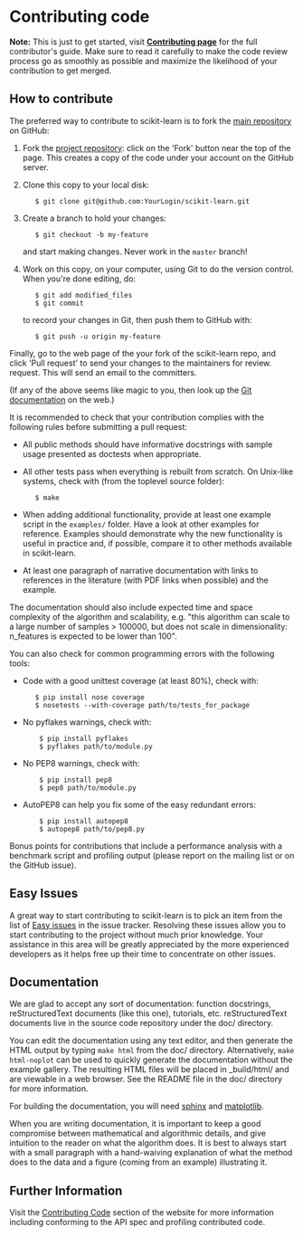 
Contributing code
=================

**Note:** This is just to get started, visit 
[**Contributing page**](http://scikit-learn.org/stable/developers/index.html#coding-guidelines) for the
full contributor's guide. Make sure to read it carefully to make the
code review process go as smoothly as possible and maximize the
likelihood of your contribution to get merged.

How to contribute
-----------------

The preferred way to contribute to scikit-learn is to fork the 
[main repository](http://github.com/scikit-learn/scikit-learn/) on
GitHub:

1. Fork the [project repository](http://github.com/scikit-learn/scikit-learn):
   click on the 'Fork' button near the top of the page. This creates
   a copy of the code under your account on the GitHub server.

2. Clone this copy to your local disk:

          $ git clone git@github.com:YourLogin/scikit-learn.git

3. Create a branch to hold your changes:

          $ git checkout -b my-feature

   and start making changes. Never work in the ``master`` branch!

4. Work on this copy, on your computer, using Git to do the version
   control. When you're done editing, do:

          $ git add modified_files
          $ git commit

   to record your changes in Git, then push them to GitHub with:

          $ git push -u origin my-feature

Finally, go to the web page of the your fork of the scikit-learn repo,
and click 'Pull request' to send your changes to the maintainers for
review. request. This will send an email to the committers.

(If any of the above seems like magic to you, then look up the [Git documentation](http://git-scm.com/documentation) 
on the web.)

It is recommended to check that your contribution complies with the
following rules before submitting a pull request:

-  All public methods should have informative docstrings with sample
   usage presented as doctests when appropriate.

-  All other tests pass when everything is rebuilt from scratch. On
   Unix-like systems, check with (from the toplevel source folder):

          $ make

-  When adding additional functionality, provide at least one
   example script in the ``examples/`` folder. Have a look at other
   examples for reference. Examples should demonstrate why the new
   functionality is useful in practice and, if possible, compare it
   to other methods available in scikit-learn.

-  At least one paragraph of narrative documentation with links to
   references in the literature (with PDF links when possible) and
   the example.

The documentation should also include expected time and space
complexity of the algorithm and scalability, e.g. "this algorithm
can scale to a large number of samples > 100000, but does not
scale in dimensionality: n_features is expected to be lower than
100".

You can also check for common programming errors with the following
tools:

-  Code with a good unittest coverage (at least 80%), check with:

          $ pip install nose coverage
          $ nosetests --with-coverage path/to/tests_for_package

-  No pyflakes warnings, check with:

           $ pip install pyflakes
           $ pyflakes path/to/module.py

-  No PEP8 warnings, check with:

           $ pip install pep8
           $ pep8 path/to/module.py

-  AutoPEP8 can help you fix some of the easy redundant errors:

           $ pip install autopep8
           $ autopep8 path/to/pep8.py

Bonus points for contributions that include a performance analysis with
a benchmark script and profiling output (please report on the mailing
list or on the GitHub issue).

Easy Issues
-----------

A great way to start contributing to scikit-learn is to pick an item
from the list of [Easy issues](https://github.com/scikit-learn/scikit-learn/issues?labels=Easy)
in the issue tracker. Resolving these issues allow you to start
contributing to the project without much prior knowledge. Your
assistance in this area will be greatly appreciated by the more
experienced developers as it helps free up their time to concentrate on
other issues.

Documentation
-------------

We are glad to accept any sort of documentation: function docstrings,
reStructuredText documents (like this one), tutorials, etc.
reStructuredText documents live in the source code repository under the
doc/ directory.

You can edit the documentation using any text editor, and then generate
the HTML output by typing ``make html`` from the doc/ directory.
Alternatively, ``make html-noplot`` can be used to quickly generate the
documentation without the example gallery. The resulting HTML files will
be placed in _build/html/ and are viewable in a web browser. See the
README file in the doc/ directory for more information.

For building the documentation, you will need
[sphinx](http://sphinx.pocoo.org/) and
[matplotlib](http://matplotlib.sourceforge.net/).

When you are writing documentation, it is important to keep a good
compromise between mathematical and algorithmic details, and give
intuition to the reader on what the algorithm does. It is best to always
start with a small paragraph with a hand-waiving explanation of what the
method does to the data and a figure (coming from an example)
illustrating it.

Further Information
-------------------

Visit the [Contributing Code](http://scikit-learn.org/stable/developers/index.html#coding-guidelines)
section of the website for more information including conforming to the 
API spec and profiling contributed code.

